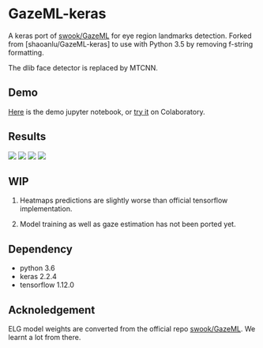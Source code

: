 # GazeML-keras
A keras port of [swook/GazeML](https://github.com/swook/GazeML) for eye region landmarks detection. Forked from [shaoanlu/GazeML-keras] to use with Python 3.5 by removing f-string formatting.

The dlib face detector is replaced by MTCNN.

## Demo

[Here](https://github.com/shaoanlu/GazeML-keras/blob/master/demo_colab.ipynb) is the demo jupyter notebook, or [try it](https://colab.research.google.com/github/shaoanlu/GazeML-keras/blob/master/demo_colab.ipynb) on Colaboratory.

## Results

![](https://github.com/shaoanlu/GazeML-keras/raw/master/results/result_lenna.png)
![](https://github.com/shaoanlu/GazeML-keras/raw/master/results/result_fashion-1063100_640.png)
![](https://github.com/shaoanlu/GazeML-keras/raw/master/results/result_model-1439909_640.png)
![](https://github.com/shaoanlu/GazeML-keras/raw/master/results/result_reiwa.png)

## WIP
1. Heatmaps predictions are slightly worse than official tensorflow implementation.

2. Model training as well as gaze estimation has not been ported yet.

## Dependency
- python 3.6
- keras 2.2.4
- tensorflow 1.12.0

## Acknoledgement
ELG model weights are converted from the official repo [swook/GazeML](https://github.com/swook/GazeML). We learnt a lot from there.
